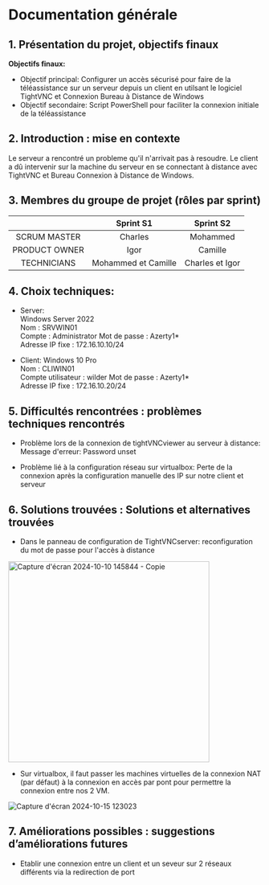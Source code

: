 # Documentation générale

## 1. Présentation du projet, objectifs finaux  

**Objectifs finaux:**
- Objectif principal: Configurer un accès sécurisé pour faire de la téléassistance sur un serveur depuis un client en utilsant le logiciel TightVNC et Connexion Bureau à Distance de Windows  
- Objectif secondaire: Script PowerShell pour faciliter la connexion initiale de la téléassistance  

## 2. Introduction : mise en contexte
Le serveur a rencontré un probleme qu'il n'arrivait pas à resoudre. Le client a dû intervenir sur la machine du serveur en se connectant à distance avec TightVNC et Bureau Connexion à Distance de Windows.

## 3. Membres du groupe de projet (rôles par sprint)

|   | Sprint S1 | Sprint S2 |  
| :--: | :-------: | :-------: |
| SCRUM MASTER | Charles | Mohammed |  
| PRODUCT OWNER | Igor | Camille |  
| TECHNICIANS | Mohammed et Camille | Charles et Igor |   

## 4. Choix techniques:

- Server:  
Windows Server 2022  
Nom : SRVWIN01  
Compte : Administrator
Mot de passe : Azerty1*  
Adresse IP fixe : 172.16.10.10/24  

- Client: 
Windows 10 Pro  
Nom : CLIWIN01  
Compte utilisateur : wilder 
Mot de passe : Azerty1*  
Adresse IP fixe : 172.16.10.20/24  

## 5. Difficultés rencontrées : problèmes techniques rencontrés
- Problème lors de la connexion de tightVNCviewer au serveur à distance:  
Message d'erreur: Password unset

- Problème lié à la configuration réseau sur virtualbox: Perte de la connexion après la configuration manuelle des IP sur notre client et serveur

## 6. Solutions trouvées : Solutions et alternatives trouvées
- Dans le panneau de configuration de TightVNCserver: reconfiguration du mot de passe pour l'accès à distance  

<img width="400" alt="Capture d'écran 2024-10-10 145844 - Copie" src="https://github.com/user-attachments/assets/65e3f8bd-1191-4bfa-9f45-7beeede38ebc">

- Sur virtualbox, il faut passer les machines virtuelles de la connexion NAT (par défaut) à la connexion en accès par pont pour permettre la connexion entre nos 2 VM.

![Capture d'écran 2024-10-15 123023](https://github.com/user-attachments/assets/3941faf1-d04c-451a-9946-e90bb4fad92e)


## 7. Améliorations possibles : suggestions d’améliorations futures

- Etablir une connexion entre un client et un seveur sur 2 réseaux différents via la redirection de port


